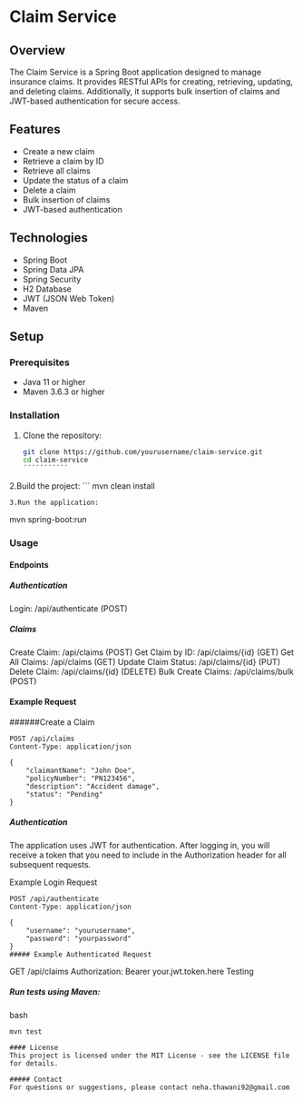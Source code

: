 # Claim Service

## Overview
The Claim Service is a Spring Boot application designed to manage insurance claims. It provides RESTful APIs for creating, retrieving, updating, and deleting claims. Additionally, it supports bulk insertion of claims and JWT-based authentication for secure access.

## Features
- Create a new claim
- Retrieve a claim by ID
- Retrieve all claims
- Update the status of a claim
- Delete a claim
- Bulk insertion of claims
- JWT-based authentication

## Technologies
- Spring Boot
- Spring Data JPA
- Spring Security
- H2 Database
- JWT (JSON Web Token)
- Maven

## Setup

### Prerequisites
- Java 11 or higher
- Maven 3.6.3 or higher

### Installation
1. Clone the repository:
   ```bash
   git clone https://github.com/yourusername/claim-service.git
   cd claim-service
   ´´´´´´´´´´´

2.Build the project:
    ```
mvn clean install
```
3.Run the application:

```
mvn spring-boot:run




### Usage
#### Endpoints
##### Authentication
Login: /api/authenticate (POST)
##### Claims
Create Claim: /api/claims (POST)
Get Claim by ID: /api/claims/{id} (GET)
Get All Claims: /api/claims (GET)
Update Claim Status: /api/claims/{id} (PUT)
Delete Claim: /api/claims/{id} (DELETE)
Bulk Create Claims: /api/claims/bulk (POST)
#### Example Request
######Create a Claim
```
POST /api/claims
Content-Type: application/json

{
    "claimantName": "John Doe",
    "policyNumber": "PN123456",
    "description": "Accident damage",
    "status": "Pending"
} 

```
##### Authentication
The application uses JWT for authentication. After logging in, you will receive a token that you need to include in the Authorization header for all subsequent requests.

Example Login Request
```
POST /api/authenticate
Content-Type: application/json

{
    "username": "yourusername",
    "password": "yourpassword"
}
##### Example Authenticated Request
```
GET /api/claims
Authorization: Bearer your.jwt.token.here
Testing
##### Run tests using Maven:

bash
```
mvn test

#### License
This project is licensed under the MIT License - see the LICENSE file for details.

##### Contact
For questions or suggestions, please contact neha.thawani92@gmail.com

